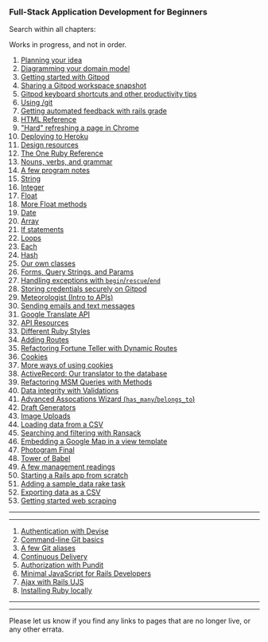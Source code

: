 ### Full-Stack Application Development for Beginners

Search within all chapters:

<div class="container">
  <div class="row">
    <div class="col-md-10 offset-md-1">
      <script async src="https://cse.google.com/cse.js?cx=84981202d2395b390"></script>
      <div class="gcse-search"></div>
    </div>
  </div>
</div>

Works in progress, and not in order.
 
 1. [Planning your idea](https://chapters.firstdraft.com/chapters/783)
 2. [Diagramming your domain model](https://chapters.firstdraft.com/chapters/782)
 3. [Getting started with Gitpod](https://chapters.firstdraft.com/chapters/785)
 4. [Sharing a Gitpod workspace snapshot](https://chapters.firstdraft.com/chapters/876)
 5. [Gitpod keyboard shortcuts and other productivity tips](https://chapters.firstdraft.com/chapters/834)
 6. [Using /git](https://chapters.firstdraft.com/chapters/839)
 7. [Getting automated feedback with rails grade](https://chapters.firstdraft.com/chapters/777)
 8. [HTML Reference](https://chapters.firstdraft.com/chapters/771)
 9.  ["Hard" refreshing a page in Chrome](https://chapters.firstdraft.com/chapters/877)
 10. [Deploying to Heroku](https://chapters.firstdraft.com/chapters/775)
 11. [Design resources](https://chapters.firstdraft.com/chapters/788)
 12. [The One Ruby Reference](https://chapters.firstdraft.com/chapters/774)
 13. [Nouns, verbs, and grammar](https://chapters.firstdraft.com/chapters/754)
 14. [A few program notes](https://chapters.firstdraft.com/chapters/755)
 15. [String](https://chapters.firstdraft.com/chapters/757)
 16. [Integer](https://chapters.firstdraft.com/chapters/760)
 17. [Float](https://chapters.firstdraft.com/chapters/759)
 18. [More Float methods](https://chapters.firstdraft.com/chapters/853)
 19. [Date](https://chapters.firstdraft.com/chapters/768)
 20. [Array](https://chapters.firstdraft.com/chapters/758)
 21. [If statements](https://chapters.firstdraft.com/chapters/763)
 22. [Loops](https://chapters.firstdraft.com/chapters/764)
 23. [Each](https://chapters.firstdraft.com/chapters/765)
 24. [Hash](https://chapters.firstdraft.com/chapters/767)
 25. [Our own classes](https://chapters.firstdraft.com/chapters/769)
 25. [Forms, Query Strings, and Params](https://chapters.firstdraft.com/chapters/881)
 26. [Handling exceptions with `begin`/`rescue`/`end`](https://chapters.firstdraft.com/chapters/833)
 27. [Storing credentials securely on Gitpod](https://chapters.firstdraft.com/chapters/792)
 28. [Meteorologist (Intro to APIs)](https://chapters.firstdraft.com/chapters/847)
 29. [Sending emails and text messages](https://chapters.firstdraft.com/chapters/848)
 30. [Google Translate API](https://chapters.firstdraft.com/chapters/849)
 31. [API Resources](https://chapters.firstdraft.com/chapters/800)
 32. [Different Ruby Styles](https://chapters.firstdraft.com/chapters/787)
 33. [Adding Routes](https://chapters.firstdraft.com/chapters/779)
 34. [Refactoring Fortune Teller with Dynamic Routes](https://chapters.firstdraft.com/chapters/841)
 35. [Cookies](https://chapters.firstdraft.com/chapters/842)
 36. [More ways of using cookies](https://chapters.firstdraft.com/chapters/850)
 37. [ActiveRecord: Our translator to the database](https://chapters.firstdraft.com/chapters/770)
 38. [Refactoring MSM Queries with Methods](https://chapters.firstdraft.com/chapters/843)
 39. [Data integrity with Validations](https://chapters.firstdraft.com/chapters/845)
 41. [Advanced Assocations Wizard (`has_many`/`belongs_to`)](https://association-accessors.firstdraft.com/)
 42. [Draft Generators](https://chapters.firstdraft.com/chapters/773)
 43. [Image Uploads](https://chapters.firstdraft.com/chapters/790)
 44. [Loading data from a CSV](https://chapters.firstdraft.com/chapters/791)
 45. [Searching and filtering with Ransack](https://chapters.firstdraft.com/chapters/835)
 46. [Embedding a Google Map in a view template](https://chapters.firstdraft.com/chapters/836)
 47. [Photogram Final](https://chapters.firstdraft.com/chapters/837)
 48. [Tower of Babel](https://chapters.firstdraft.com/chapters/838)
 49. [A few management readings](https://chapters.firstdraft.com/chapters/789)
 50. [Starting a Rails app from scratch](https://chapters.firstdraft.com/chapters/851)
 51. [Adding a sample_data rake task](https://chapters.firstdraft.com/chapters/852)
 52. [Exporting data as a CSV](https://chapters.firstdraft.com/chapters/873)
 53. [Getting started web scraping](https://chapters.firstdraft.com/chapters/874)

---

---

 1. [Authentication with Devise](https://chapters.firstdraft.com/chapters/880)
 1. [Command-line Git basics](https://chapters.firstdraft.com/chapters/859)
 2. [A few Git aliases](https://chapters.firstdraft.com/chapters/857)
 3. [Continuous Delivery](https://chapters.firstdraft.com/chapters/858)
 4. [Authorization with Pundit](https://chapters.firstdraft.com/chapters/860)
 5. [Minimal JavaScript for Rails Developers](https://chapters.firstdraft.com/chapters/861)  
 5. [Ajax with Rails UJS](https://chapters.firstdraft.com/chapters/863)
 6. [Installing Ruby locally](https://chapters.firstdraft.com/chapters/865)

---
---

Please let us know if you find any links to pages that are no longer live, or any other errata.
